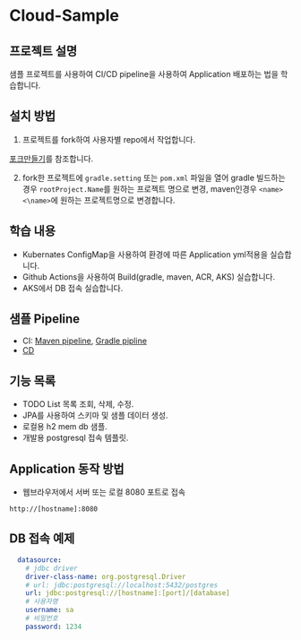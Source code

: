 # Cloud-Sample

## 프로젝트 설명
샘플 프로젝트를 사용하여 CI/CD pipeline을 사용하여 Application 배포하는 법을 학습합니다.

## 설치 방법
1. 프로젝트를 fork하여 사용자별 repo에서 작업합니다.

[포크만들기](https://learn.microsoft.com/ko-kr/azure/devops/repos/git/forks?view=azure-devops&tabs=visual-studio#create-a-fork)를 참조합니다.

2. fork한 프로젝트에 `gradle.setting` 또는 `pom.xml` 파일을 열어 gradle 빌드하는경우 `rootProject.Name`를 원하는 프로젝트 명으로 변경, 
   maven인경우 `<name><\name>`에 원하는 프로젝트명으로 변경합니다.

## 학습 내용
- Kubernates ConfigMap을 사용하여 환경에 따른 Application yml적용을 실습합니다.
- Github Actions을 사용하여 Build(gradle, maven, ACR, AKS) 실습합니다.
- AKS에서 DB 접속 실습합니다.

## 샘플 Pipeline
- CI: [Maven pipeline](https://dev.azure.com/ktds-playground/ce-pg-study/_git/cloud-sample?path=/azure-pipeline-ci-maven.yml&version=GBdevelop), [Gradle pipline](https://dev.azure.com/ktds-playground/ce-pg-study/_git/cloud-sample?path=%2Fazure-pipeline-ci-gradle.yml&version=GBdevelop)
- [CD](https://dev.azure.com/ktds-playground/ce-pg-study/_git/cloud-sample?path=/azure-pipeline-cd.yml&version=GBdevelop)

## 기능 목록
- TODO List 목록 조회, 삭제, 수정.
- JPA를 사용하여 스키마 및 샘플 데이터 생성.
- 로컬용 h2 mem db 샘플.
- 개발용 postgresql 접속 템플릿.

## Application 동작 방법
- 웹브라우저에서 서버 또는 로컬 8080 포트로 접속
~~~
http://[hostname]:8080
~~~

## DB 접속 예제
~~~yaml
  datasource:
    # jdbc driver
    driver-class-name: org.postgresql.Driver
    # url: jdbc:postgresql://localhost:5432/postgres
    url: jdbc:postgresql://[hostname]:[port]/[database]
    # 사용자명
    username: sa
    # 비밀번호
    password: 1234
~~~
